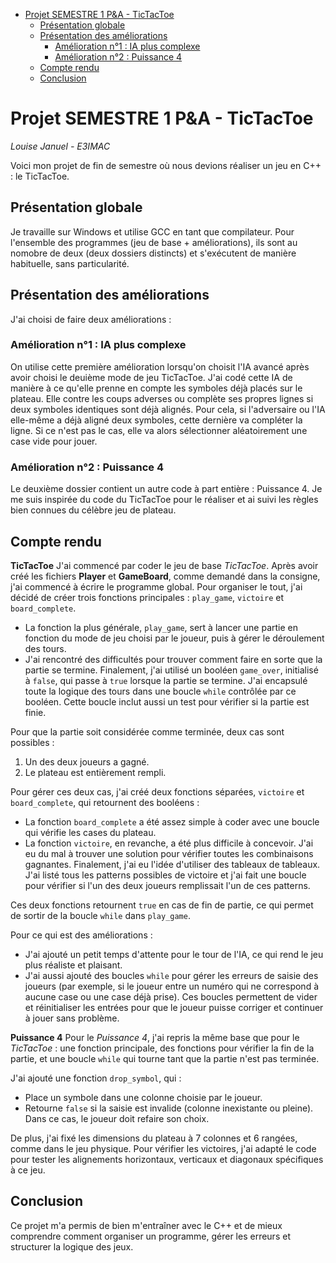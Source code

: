 - [Projet SEMESTRE 1 P\&A - TicTacToe](#projet-semestre-1-pa---tictactoe)
  - [Présentation globale](#présentation-globale)
  - [Présentation des améliorations](#présentation-des-améliorations)
    - [Amélioration n°1 : IA plus complexe](#amélioration-n1--ia-plus-complexe)
    - [Amélioration n°2 : Puissance 4](#amélioration-n2--puissance-4)
  - [Compte rendu](#compte-rendu)
  - [Conclusion](#conclusion)


# Projet SEMESTRE 1 P&A - TicTacToe

*Louise Januel - E3IMAC*

Voici mon projet de fin de semestre où nous devions réaliser un jeu en C++ : le TicTacToe.

## Présentation globale

Je travaille sur Windows et utilise GCC en tant que compilateur.
Pour l'ensemble des programmes (jeu de base + améliorations), ils sont au nomobre de deux (deux dossiers distincts) et s'exécutent de manière habituelle, sans particularité.

## Présentation des améliorations 

J'ai choisi de faire deux améliorations : 

### Amélioration n°1 : IA plus complexe

On utilise cette première amélioration lorsqu'on choisit l'IA avancé après avoir choisi le deuième mode de jeu TicTacToe.
J'ai codé cette IA de manière à ce qu'elle prenne en compte les symboles déjà placés sur le plateau. Elle contre les coups adverses ou complète ses propres lignes si deux symboles identiques sont déjà alignés. Pour cela, si l'adversaire ou l'IA elle-même a déjà aligné deux symboles, cette dernière va compléter la ligne. Si ce n'est pas le cas, elle va alors sélectionner aléatoirement une case vide pour jouer.

### Amélioration n°2 : Puissance 4

Le deuxième dossier contient un autre code à part entière : Puissance 4. Je me suis inspirée du code du TicTacToe pour le réaliser et ai suivi les règles bien connues du célèbre jeu de plateau.


## Compte rendu

**TicTacToe**
J'ai commencé par coder le jeu de base *TicTacToe*. Après avoir créé les fichiers **Player** et **GameBoard**, comme demandé dans la consigne, j'ai commencé à écrire le programme global. Pour organiser le tout, j'ai décidé de créer trois fonctions principales : `play_game`, `victoire` et `board_complete`.

- La fonction la plus générale, `play_game`, sert à lancer une partie en fonction du mode de jeu choisi par le joueur, puis à gérer le déroulement des tours.  
- J'ai rencontré des difficultés pour trouver comment faire en sorte que la partie se termine. Finalement, j'ai utilisé un booléen `game_over`, initialisé à `false`, qui passe à `true` lorsque la partie se termine. J'ai encapsulé toute la logique des tours dans une boucle `while` contrôlée par ce booléen. Cette boucle inclut aussi un test pour vérifier si la partie est finie.

Pour que la partie soit considérée comme terminée, deux cas sont possibles :
1. Un des deux joueurs a gagné.
2. Le plateau est entièrement rempli.

Pour gérer ces deux cas, j'ai créé deux fonctions séparées, `victoire` et `board_complete`, qui retournent des booléens :
- La fonction `board_complete` a été assez simple à coder avec une boucle qui vérifie les cases du plateau.
- La fonction `victoire`, en revanche, a été plus difficile à concevoir. J'ai eu du mal à trouver une solution pour vérifier toutes les combinaisons gagnantes. Finalement, j'ai eu l'idée d'utiliser des tableaux de tableaux. J'ai listé tous les patterns possibles de victoire et j'ai fait une boucle pour vérifier si l'un des deux joueurs remplissait l'un de ces patterns.

Ces deux fonctions retournent `true` en cas de fin de partie, ce qui permet de sortir de la boucle `while` dans `play_game`.

Pour ce qui est des améliorations :
- J'ai ajouté un petit temps d'attente pour le tour de l'IA, ce qui rend le jeu plus réaliste et plaisant.
- J'ai aussi ajouté des boucles `while` pour gérer les erreurs de saisie des joueurs (par exemple, si le joueur entre un numéro qui ne correspond à aucune case ou une case déjà prise). Ces boucles permettent de vider et réinitialiser les entrées pour que le joueur puisse corriger et continuer à jouer sans problème.

**Puissance 4**
Pour le *Puissance 4*, j'ai repris la même base que pour le *TicTacToe* : une fonction principale, des fonctions pour vérifier la fin de la partie, et une boucle `while` qui tourne tant que la partie n'est pas terminée.

J'ai ajouté une fonction `drop_symbol`, qui :
- Place un symbole dans une colonne choisie par le joueur.
- Retourne `false` si la saisie est invalide (colonne inexistante ou pleine). Dans ce cas, le joueur doit refaire son choix.

De plus, j'ai fixé les dimensions du plateau à 7 colonnes et 6 rangées, comme dans le jeu physique. Pour vérifier les victoires, j'ai adapté le code pour tester les alignements horizontaux, verticaux et diagonaux spécifiques à ce jeu.

## Conclusion

Ce projet m'a permis de bien m'entraîner avec le C++ et de mieux comprendre comment organiser un programme, gérer les erreurs et structurer la logique des jeux.